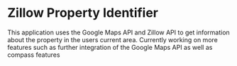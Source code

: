 # Zillow Property Identifier

This application uses the Google Maps API and Zillow API to get information about the property in the users current area. Currently working on more features such as 
further integration of the Google Maps API as well as compass features
